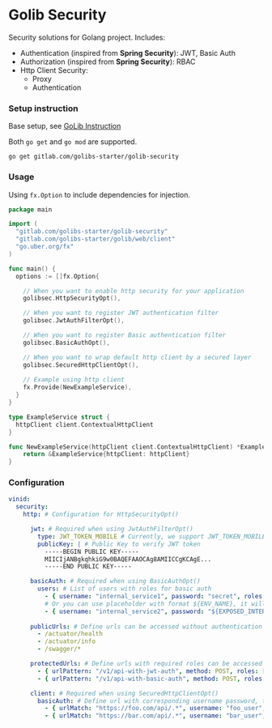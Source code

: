 # Golib Security

Security solutions for Golang project. Includes: 
* Authentication (inspired from **Spring Security**): JWT, Basic Auth
* Authorization (inspired from **Spring Security**): RBAC
* Http Client Security:
  * Proxy
  * Authentication

### Setup instruction

Base setup, see [GoLib Instruction](https://gitlab.com/golibs-starter/golib/-/blob/develop/README.md)

Both `go get` and `go mod` are supported.

```shell
go get gitlab.com/golibs-starter/golib-security
```

### Usage

Using `fx.Option` to include dependencies for injection.

```go
package main

import (
  "gitlab.com/golibs-starter/golib-security"
  "gitlab.com/golibs-starter/golib/web/client"
  "go.uber.org/fx"
)

func main() {
  options := []fx.Option{

    // When you want to enable http security for your application
    golibsec.HttpSecurityOpt(),

    // When you want to register JWT authentication filter
    golibsec.JwtAuthFilterOpt(),

    // When you want to register Basic authentication filter
    golibsec.BasicAuthOpt(),

    // When you want to wrap default http client by a secured layer
    golibsec.SecuredHttpClientOpt(),
	
    // Example using http client
    fx.Provide(NewExampleService),
  }
}

type ExampleService struct {
  httpClient client.ContextualHttpClient
}

func NewExampleService(httpClient client.ContextualHttpClient) *ExampleService {
	return &ExampleService{httpClient: httpClient}
}
```

### Configuration

```yaml
vinid:
  security:
    http: # Configuration for HttpSecurityOpt()

      jwt: # Required when using JwtAuthFilterOpt()
        type: JWT_TOKEN_MOBILE # Currently, we support JWT_TOKEN_MOBILE
        publicKey: | # Public Key to verify JWT token
          -----BEGIN PUBLIC KEY-----
          MIICIjANBgkqhkiG9w0BAQEFAAOCAg8AMIICCgKCAgE...
          -----END PUBLIC KEY-----

      basicAuth: # Required when using BasicAuthOpt()
        users: # List of users with roles for basic auth
          - { username: "internal_service1", password: "secret", roles: [ "INTERNAL_SERVICE" ] }
          # Or you can use placeholder with format ${ENV_NAME}, it will be replaced by environment var
          - { username: "internal_service2", password: "${EXPOSED_INTERNAL_SERVICE_PWD}", roles: [ "INTERNAL_SERVICE" ] }
      
      publicUrls: # Define urls can be accessed without authentication
        - /actuator/health
        - /actuator/info
        - /swagger/*

      protectedUrls: # Define urls with required roles can be accessed with authentication
        - { urlPattern: "/v1/api-with-jwt-auth", method: POST, roles: [ "MOBILE_APP" ], unauthorizedWwwAuthenticateHeaders: [ "Bearer" ] }
        - { urlPattern: "/v1/api-with-basic-auth", method: POST, roles: [ "INTERNAL_SERVICE" ], unauthorizedWwwAuthenticateHeaders: [ "Basic" ] }

      client: # Required when using SecuredHttpClientOpt()
        basicAuth: # Define url with corresponding username password, these credentials will be auto attached to header before execute request.
          - { urlMatch: "https://foo.com/api/.*", username: "foo_user", password: "${FOO_SERVICE_PWD}" }
          - { urlMatch: "https://bar.com/api/.*", username: "bar_user", password: "${BAR_SERVICE_PWD}" }
```